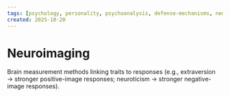 ```yaml
---
tags: [psychology, personality, psychoanalysis, defense-mechanisms, neo-freudians, social-cognitive, traits, big-five, assessment, mbti]
created: 2025-10-20
---
```

# Neuroimaging

Brain measurement methods linking traits to responses (e.g., extraversion → stronger positive-image responses; neuroticism → stronger negative-image responses).
